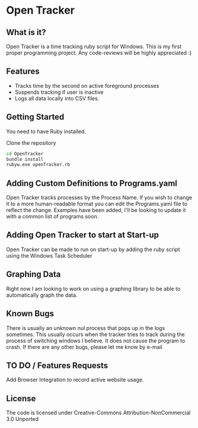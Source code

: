 # Open Tracker

## What is it?
Open Tracker is a time tracking ruby script for Windows. 
This is my first proper programming project. Any code-reviews will be highly appreciated :)

## Features
* Tracks time by the second on active foreground processes
* Suspends tracking if user is inactive
* Logs all data locally into CSV files. 

## Getting Started

You need to have Ruby installed.

Clone the repository

```sh
cd OpenTracker
bundle install
rubyw.exe openTracker.rb 
```

## Adding Custom Definitions to Programs.yaml

Open Tracker tracks processes by the Process Name. If you wish to change it to a more human-readable format
you can edit the Programs.yaml file to reflect the change.
Examples have been added, I'll be looking to update it with a common list of programs soon.

## Adding Open Tracker to start at Start-up

Open Tracker can be made to run on start-up by adding the ruby script using the Windows Task Scheduler

## Graphing Data

Right now I am looking to work on using a graphing library to be able to automatically graph the data.

## Known Bugs

There is usually an unknown nul process that pops up in the logs sometimes. This usually occurs when the tracker tries
to track during the process of switching windows I believe. It does not cause the program to crash.
If there are any other bugs, please let me know by e-mail

## TO DO / Features Requests

Add Browser Integration to record active website usage.

## License
The code is licensed under Creative-Commons Attribution-NonCommercial 3.0 Unported







